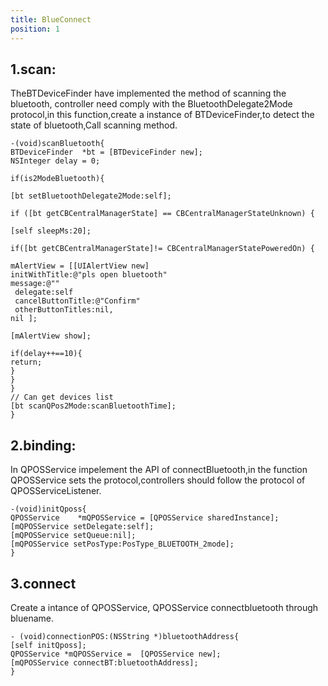 ```yaml
---
title: BlueConnect
position: 1
---
```



## 1.scan:

TheBTDeviceFinder have implemented the method of scanning the bluetooth, controller need comply with the BluetoothDelegate2Mode protocol,in this function,create a instance of BTDeviceFinder,to detect the state of bluetooth,Call scanning method.

```objc
-(void)scanBluetooth{
BTDeviceFinder  *bt = [BTDeviceFinder new];
NSInteger delay = 0;

if(is2ModeBluetooth){

[bt setBluetoothDelegate2Mode:self];

if ([bt getCBCentralManagerState] == CBCentralManagerStateUnknown) {

[self sleepMs:20];

if([bt getCBCentralManagerState]!= CBCentralManagerStatePoweredOn) {

mAlertView = [[UIAlertView new]
initWithTitle:@"pls open bluetooth"
message:@""
 delegate:self
 cancelButtonTitle:@"Confirm"
 otherButtonTitles:nil,
nil ];

[mAlertView show];

if(delay++==10){
return;
}
}
}
// Can get devices list
[bt scanQPos2Mode:scanBluetoothTime];
}
```

## 2.binding:

In QPOSService impelement  the API of connectBluetooth,in  the function QPOSService sets the protocol,controllers should  follow the protocol of QPOSServiceListener.

```objc
-(void)initQposs{
QPOSService    *mQPOSService = [QPOSService sharedInstance];
[mQPOSService setDelegate:self];
[mQPOSService setQueue:nil];
[mQPOSService setPosType:PosType_BLUETOOTH_2mode];
}
```

## 3.connect

Create a intance of  QPOSService, QPOSService connectbluetooth  through bluename.

```objc
- (void)connectionPOS:(NSString *)bluetoothAddress{
[self initQposs];
QPOSService *mQPOSService =  [QPOSService new];
[mQPOSService connectBT:bluetoothAddress];
}
```





